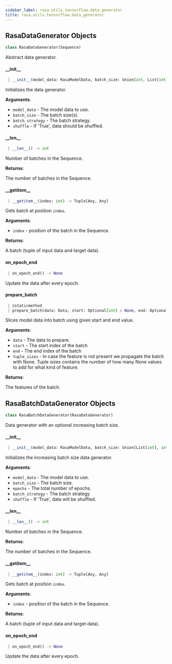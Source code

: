 ```yaml
---
sidebar_label: rasa.utils.tensorflow.data_generator
title: rasa.utils.tensorflow.data_generator
---
```

## RasaDataGenerator Objects

```python
class RasaDataGenerator(Sequence)
```

Abstract data generator.

#### \_\_init\_\_

```python
 | __init__(model_data: RasaModelData, batch_size: Union[int, List[int]], batch_strategy: Text = SEQUENCE, shuffle: bool = True)
```

Initializes the data generator.

**Arguments**:

- `model_data` - The model data to use.
- `batch_size` - The batch size(s).
- `batch_strategy` - The batch strategy.
- `shuffle` - If &#x27;True&#x27;, data should be shuffled.

#### \_\_len\_\_

```python
 | __len__() -> int
```

Number of batches in the Sequence.

**Returns**:

  The number of batches in the Sequence.

#### \_\_getitem\_\_

```python
 | __getitem__(index: int) -> Tuple[Any, Any]
```

Gets batch at position `index`.

**Arguments**:

- `index` - position of the batch in the Sequence.
  

**Returns**:

  A batch (tuple of input data and target data).

#### on\_epoch\_end

```python
 | on_epoch_end() -> None
```

Update the data after every epoch.

#### prepare\_batch

```python
 | @staticmethod
 | prepare_batch(data: Data, start: Optional[int] = None, end: Optional[int] = None, tuple_sizes: Optional[Dict[Text, int]] = None) -> Tuple[Optional[np.ndarray], ...]
```

Slices model data into batch using given start and end value.

**Arguments**:

- `data` - The data to prepare.
- `start` - The start index of the batch
- `end` - The end index of the batch
- `tuple_sizes` - In case the feature is not present we propagate the batch with
  None. Tuple sizes contains the number of how many None values to add for
  what kind of feature.
  

**Returns**:

  The features of the batch.

## RasaBatchDataGenerator Objects

```python
class RasaBatchDataGenerator(RasaDataGenerator)
```

Data generator with an optional increasing batch size.

#### \_\_init\_\_

```python
 | __init__(model_data: RasaModelData, batch_size: Union[List[int], int], epochs: int = 1, batch_strategy: Text = SEQUENCE, shuffle: bool = True)
```

Initializes the increasing batch size data generator.

**Arguments**:

- `model_data` - The model data to use.
- `batch_size` - The batch size.
- `epochs` - The total number of epochs.
- `batch_strategy` - The batch strategy.
- `shuffle` - If &#x27;True&#x27;, data will be shuffled.

#### \_\_len\_\_

```python
 | __len__() -> int
```

Number of batches in the Sequence.

**Returns**:

  The number of batches in the Sequence.

#### \_\_getitem\_\_

```python
 | __getitem__(index: int) -> Tuple[Any, Any]
```

Gets batch at position `index`.

**Arguments**:

- `index` - position of the batch in the Sequence.
  

**Returns**:

  A batch (tuple of input data and target data).

#### on\_epoch\_end

```python
 | on_epoch_end() -> None
```

Update the data after every epoch.

